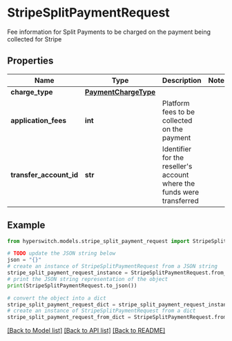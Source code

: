 # StripeSplitPaymentRequest

Fee information for Split Payments to be charged on the payment being collected for Stripe

## Properties

Name | Type | Description | Notes
------------ | ------------- | ------------- | -------------
**charge_type** | [**PaymentChargeType**](PaymentChargeType.md) |  | 
**application_fees** | **int** | Platform fees to be collected on the payment | 
**transfer_account_id** | **str** | Identifier for the reseller&#39;s account where the funds were transferred | 

## Example

```python
from hyperswitch.models.stripe_split_payment_request import StripeSplitPaymentRequest

# TODO update the JSON string below
json = "{}"
# create an instance of StripeSplitPaymentRequest from a JSON string
stripe_split_payment_request_instance = StripeSplitPaymentRequest.from_json(json)
# print the JSON string representation of the object
print(StripeSplitPaymentRequest.to_json())

# convert the object into a dict
stripe_split_payment_request_dict = stripe_split_payment_request_instance.to_dict()
# create an instance of StripeSplitPaymentRequest from a dict
stripe_split_payment_request_from_dict = StripeSplitPaymentRequest.from_dict(stripe_split_payment_request_dict)
```
[[Back to Model list]](../README.md#documentation-for-models) [[Back to API list]](../README.md#documentation-for-api-endpoints) [[Back to README]](../README.md)


